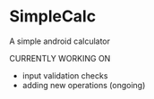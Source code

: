 SimpleCalc
==========

A simple android calculator


CURRENTLY WORKING ON
- input validation checks
- adding new operations (ongoing)
